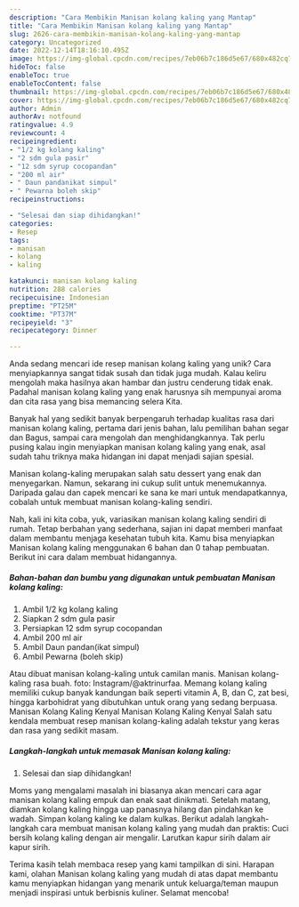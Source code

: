 ```yaml
---
description: "Cara Membikin Manisan kolang kaling yang Mantap"
title: "Cara Membikin Manisan kolang kaling yang Mantap"
slug: 2626-cara-membikin-manisan-kolang-kaling-yang-mantap
category: Uncategorized
date: 2022-12-14T18:16:10.495Z
image: https://img-global.cpcdn.com/recipes/7eb06b7c186d5e67/680x482cq70/manisan-kolang-kaling-foto-resep-utama.jpg
hideToc: false
enableToc: true
enableTocContent: false
thumbnail: https://img-global.cpcdn.com/recipes/7eb06b7c186d5e67/680x482cq70/manisan-kolang-kaling-foto-resep-utama.jpg
cover: https://img-global.cpcdn.com/recipes/7eb06b7c186d5e67/680x482cq70/manisan-kolang-kaling-foto-resep-utama.jpg
author: Admin
authorAv: notfound
ratingvalue: 4.9
reviewcount: 4
recipeingredient:
- "1/2 kg kolang kaling"
- "2 sdm gula pasir"
- "12 sdm syrup cocopandan"
- "200 ml air"
- " Daun pandanikat simpul"
- " Pewarna boleh skip"
recipeinstructions:

- "Selesai dan siap dihidangkan!"
categories:
- Resep
tags:
- manisan
- kolang
- kaling

katakunci: manisan kolang kaling 
nutrition: 288 calories
recipecuisine: Indonesian
preptime: "PT25M"
cooktime: "PT37M"
recipeyield: "3"
recipecategory: Dinner

---
```





Anda sedang mencari ide resep manisan kolang kaling yang unik? Cara menyiapkannya sangat tidak susah dan tidak juga mudah. Kalau keliru mengolah maka hasilnya akan hambar dan justru cenderung tidak enak. Padahal manisan kolang kaling yang enak harusnya sih mempunyai aroma dan cita rasa yang bisa memancing selera Kita.





Banyak hal yang sedikit banyak berpengaruh terhadap kualitas rasa dari manisan kolang kaling, pertama dari jenis bahan, lalu pemilihan bahan segar dan Bagus, sampai cara mengolah dan menghidangkannya. Tak perlu pusing kalau ingin menyiapkan manisan kolang kaling yang enak,      asal sudah tahu triknya maka hidangan ini dapat menjadi sajian spesial.














Manisan kolang-kaling merupakan salah satu dessert yang enak dan menyegarkan. Namun, sekarang ini cukup sulit untuk menemukannya. Daripada galau dan capek mencari ke sana ke mari untuk mendapatkannya, cobalah untuk membuat manisan kolang-kaling sendiri.






Nah, kali ini kita coba, yuk, variasikan manisan kolang kaling sendiri di rumah. Tetap berbahan yang sederhana, sajian ini dapat memberi manfaat dalam membantu menjaga kesehatan tubuh kita. Kamu bisa menyiapkan Manisan kolang kaling menggunakan 6 bahan dan 0 tahap pembuatan. Berikut ini cara dalam membuat hidangannya.

<!--inarticleads1-->

##### Bahan-bahan dan bumbu yang digunakan untuk pembuatan Manisan kolang kaling:

1. Ambil 1/2 kg kolang kaling
1. Siapkan 2 sdm gula pasir
1. Persiapkan 12 sdm syrup cocopandan
1. Ambil 200 ml air
1. Ambil  Daun pandan(ikat simpul)
1. Ambil  Pewarna (boleh skip)


Atau dibuat manisan kolang-kaling untuk camilan manis. Manisan kolang-kaling rasa buah. foto: Instagram/@aktrinurfaa. Memang kolang kaling memiliki cukup banyak kandungan baik seperti vitamin A, B, dan C, zat besi, hingga karbohidrat yang dibutuhkan untuk orang yang sedang berpuasa. Manisan Kolang Kaling Kenyal Manisan Kolang Kaling Kenyal Salah satu kendala membuat resep manisan kolang-kaling adalah tekstur yang keras dan rasa yang sedikit masam. 

<!--inarticleads2-->

##### Langkah-langkah untuk memasak Manisan kolang kaling:


1. Selesai dan siap dihidangkan!

Moms yang mengalami masalah ini biasanya akan mencari cara agar manisan kolang kaling empuk dan enak saat dinikmati. Setelah matang, diamkan kolang kaling hingga uap panasnya hilang dan pindahkan ke wadah. Simpan kolang kaling ke dalam kulkas. Berikut adalah langkah-langkah cara membuat manisan kolang kaling yang mudah dan praktis: Cuci bersih kolang kaling dengan air mengalir. Larutkan kapur sirih dalam air kapur sirih. 

Terima kasih telah membaca resep yang kami tampilkan di sini. Harapan kami, olahan Manisan kolang kaling yang mudah di atas dapat membantu kamu menyiapkan hidangan yang menarik untuk keluarga/teman maupun menjadi inspirasi untuk berbisnis kuliner. Selamat mencoba!
